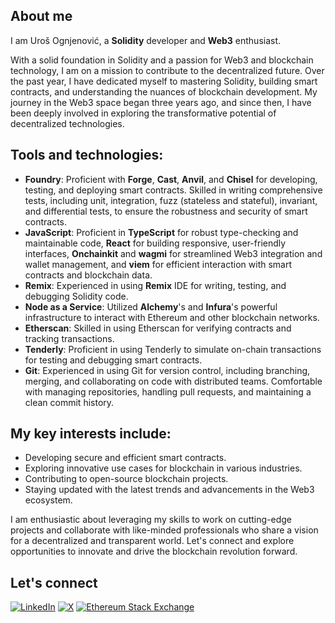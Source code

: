 ## About me

I am Uroš Ognjenović, a **Solidity** developer and **Web3** enthusiast.

With a solid foundation in Solidity and a passion for Web3 and blockchain technology, I am on a mission to contribute to the decentralized future. Over the past year, I have dedicated myself to mastering Solidity, building smart contracts, and understanding the nuances of blockchain development. My journey in the Web3 space began three years ago, and since then, I have been deeply involved in exploring the transformative potential of decentralized technologies.

## Tools and technologies:

- **Foundry**: Proficient with **Forge**, **Cast**, **Anvil**, and **Chisel** for developing, testing, and deploying smart contracts. Skilled in writing comprehensive tests, including unit, integration, fuzz (stateless and stateful), invariant, and differential tests, to ensure the robustness and security of smart contracts.
- **JavaScript**: Proficient in **TypeScript** for robust type-checking and maintainable code, **React** for building responsive, user-friendly interfaces, **Onchainkit** and **wagmi** for streamlined Web3 integration and wallet management, and **viem** for efficient interaction with smart contracts and blockchain data.
- **Remix**: Experienced in using **Remix** IDE for writing, testing, and debugging Solidity code.
- **Node as a Service**: Utilized **Alchemy**'s and **Infura**'s powerful infrastructure to interact with Ethereum and other blockchain networks.
- **Etherscan**: Skilled in using Etherscan for verifying contracts and tracking transactions.
- **Tenderly**: Proficient in using Tenderly to simulate on-chain transactions for testing and debugging smart contracts.
- **Git**: Experienced in using Git for version control, including branching, merging, and collaborating on code with distributed teams. Comfortable with managing repositories, handling pull requests, and maintaining a clean commit history.

## My key interests include:

- Developing secure and efficient smart contracts.
- Exploring innovative use cases for blockchain in various industries.
- Contributing to open-source blockchain projects.
- Staying updated with the latest trends and advancements in the Web3 ecosystem.

I am enthusiastic about leveraging my skills to work on cutting-edge projects and collaborate with like-minded professionals who share a vision for a decentralized and transparent world. Let's connect and explore opportunities to innovate and drive the blockchain revolution forward.

## Let's connect
[![LinkedIn](https://img.shields.io/badge/LinkedIn-black?logo=linkedin)](https://www.linkedin.com/in/urosognjenovic/)
[![X](https://img.shields.io/badge/Twitter-black?logo=x)](https://twitter.com/ognjenovicuros)
[![Ethereum Stack Exchange](https://img.shields.io/badge/Ethereum_Stack_Exchange-black?logo=stackexchange)](https://ethereum.stackexchange.com/users/132551/ougi)
